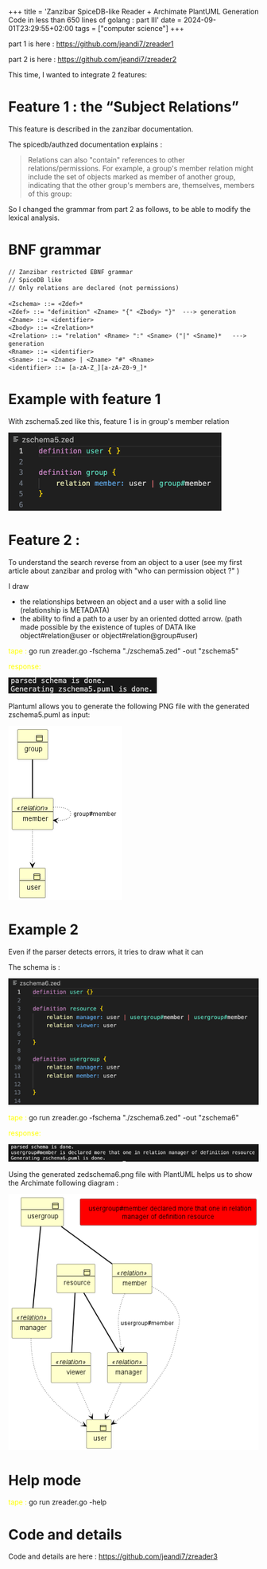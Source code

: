 +++
title = 'Zanzibar SpiceDB-like Reader +  Archimate PlantUML Generation Code  in less than 650 lines of golang : part III'
date = 2024-09-01T23:29:55+02:00
tags = ["computer science"]
+++

part 1 is here : https://github.com/jeandi7/zreader1

part 2 is here : https://github.com/jeandi7/zreader2

This time, I wanted to integrate 2 features:

# Feature 1 : the “Subject Relations”

This feature is described in the zanzibar documentation.

The spicedb/authzed documentation explains :

> Relations can also "contain" references to other relations/permissions.
> For example, a group's member relation might include the set of objects marked as member 
> of another group, indicating that the other group's members are, themselves, members of this group:


So I changed the grammar from part 2 as follows, to be able to modify the lexical analysis.

# BNF grammar

```
// Zanzibar restricted EBNF grammar
// SpiceDB like
// Only relations are declared (not permissions)

<Zschema> ::= <Zdef>*
<Zdef> ::= "definition" <Zname> "{" <Zbody> "}"  ---> generation
<Zname> ::= <identifier>
<Zbody> ::= <Zrelation>*
<Zrelation> ::= "relation" <Rname> ":" <Sname> ("|" <Sname)*   ---> generation 
<Rname> ::= <identifier> 
<Sname> ::= <Zname> | <Zname> "#" <Rname>
<identifier> ::= [a-zA-Z_][a-zA-Z0-9_]*

```

# Example  with feature 1

With zschema5.zed like this, feature 1 is in group's member relation

![zschema](images/zedschema5.png)

# Feature 2 : 

To understand the search reverse from an object to a user (see my first article about zanzibar and prolog with "who can permission object ?" ) 

I draw 
- the relationships between an object and a user with a solid line (relationship is METADATA)
- the ability to find a path to a user  by an oriented dotted arrow. (path made possible by the existence of tuples of DATA like object#relation@user or object#relation@group#user)

<span style="color:yellow">tape :</span> go run zreader.go -fschema "./zschema5.zed" -out "zschema5"

<span style="color:yellow">response: </span>

![response](images/resp1.png)

Plantuml allows you to generate the following PNG file with the generated zschema5.puml as input:

![example](images/zschema5.png)

# Example 2

Even if the parser detects errors, it tries to draw what it can

The schema is :

![example](images/zedschema6.png)

<span style="color:yellow">tape :</span> go run  zreader.go -fschema "./zschema6.zed" -out "zschema6"

<span style="color:yellow">response:</span>

![response](images/resp2.png)

Using the generated zedschema6.png file with PlantUML helps us to show the Archimate following diagram :

![example](images/zschema6.png)

# Help mode

<span style="color:yellow">tape :</span> go run zreader.go -help

# Code and details 

Code and details are here : https://github.com/jeandi7/zreader3